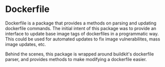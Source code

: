 # Dockerfile

Dockerfile is a package that provides a methods on parsing and updating dockerfile commands. The initial intent of this package was to provide an interface to update base image tags of dockerfiles in a programmatic way. This could be used for automated updates to fix image vulnerabilites, mass image updates, etc.

Behind the scenes, this package is wrapped around buildkit's dockerfile parser, and provides methods to make modifying a dockerfile easier.